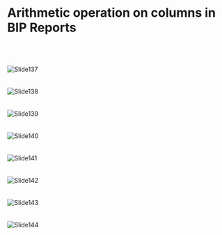 # Arithmetic operation on columns in BIP Reports

<br><br><br>
![Slide137](https://github.com/user-attachments/assets/f8c2a37e-76e4-4f74-a8cd-2bc22e4982df)
<br><br><br>
![Slide138](https://github.com/user-attachments/assets/4f6b05df-ed0f-4515-bb11-129eebe97fa0)
<br><br><br>
![Slide139](https://github.com/user-attachments/assets/7b66abb6-fee5-4ac6-a6a3-c3e9813e45a0)
<br><br><br>
![Slide140](https://github.com/user-attachments/assets/af7dceb1-444e-47f9-a9ad-e2040e9b02d2)
<br><br><br>
![Slide141](https://github.com/user-attachments/assets/7bb8a4fa-87ec-46ed-91c8-48deecc6283d)
<br><br><br>
![Slide142](https://github.com/user-attachments/assets/764fb677-4c52-4963-92b0-48166a90639b)
<br><br><br>
![Slide143](https://github.com/user-attachments/assets/15cb412a-0022-415f-88f8-20b80c9eeb08)
<br><br><br>
![Slide144](https://github.com/user-attachments/assets/29689df1-841c-48f6-b98d-f508569c2f40)
<br><br><br>
